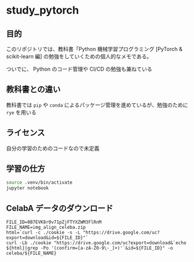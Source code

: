 # study_pytorch

## 目的

このリポジトリでは、教科書「Python 機械学習プログラミング [PyTorch & scikit-learn 編] の勉強をしていくための個人的なメモである。

ついでに、 Python のコード管理や CI/CD の勉強も兼ねている

## 教科書との違い

教科書では `pip` や `conda` によるパッケージ管理を進めているが、勉強のために `rye` を用いる

## ライセンス

自分の学習のためのコードなので未定義

## 学習の仕方

``` sh
source .venv/bin/activate
jupyter notebook
```

## CelabA データのダウンロード

```0B7EVK8r0v71pZjFTYXZWM3FlRnM
FILE_ID=0B7EVK8r0v71pZjFTYXZWM3FlRnM
FILE_NAME=img_align_celeba.zip
html=`curl -c ./cookie -s -L "https://drive.google.com/uc?export=download&id=${FILE_ID}"`
curl -Lb ./cookie "https://drive.google.com/uc?export=download&`echo ${html}|grep -Po '(confirm=[a-zA-Z0-9\-_]+)'`&id=${FILE_ID}" -o celeba/${FILE_NAME}
```
